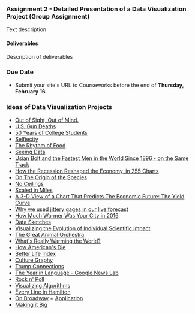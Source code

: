 ### Assignment 2 - Detailed Presentation of a Data Visualization Project (Group Assignment)
Text description

#### Deliverables
Description of deliverables

### Due Date
* Submit your site's URL to Courseworks before the end of **Thursday, February 16**.

### Ideas of Data Visualization Projects
* [Out of Sight, Out of Mind.](http://drones.pitchinteractive.com/)
* [U.S. Gun Deaths](http://guns.periscopic.com/?year=2013)
* [50 Years of College Students](http://www.chronicle.com/interactives/50-years-of-students?cid=gs&utm_source=gs&utm_medium=en&elqTrackId=f3ec8d1de53c48f3a2b5b57c2673af95&elq=bce88f43545745e2b76be075d5f531a2&elqaid=11913&elqat=1&elqCampaignId=4784)
* [Selfiecity](http://selfiecity.net/#)
* [The Rhythm of Food](http://rhythm-of-food.net/)
* [Seeing Data](http://seeingdata.cleverfranke.com/)
* [Usian Bolt and the Fastest Men in the World Since 1896 - on the Same Track](https://www.nytimes.com/interactive/2016/08/15/sports/olympics/usain-bolt-and-120-years-of-sprinting-history.html)
* [How the Recession Reshaped the Economy, in 255 Charts](https://www.nytimes.com/interactive/2014/06/05/upshot/how-the-recession-reshaped-the-economy-in-255-charts.html)
* [On The Origin of the Species](https://fathom.info/traces/)
* [No Ceilings](http://www.noceilings.org/)
* [Scaled in Miles](https://fathom.info/miles-web/)
* [A 3-D View of a Chart That Predicts The Economic Future: The Yield Curve](https://www.nytimes.com/interactive/2015/03/19/upshot/3d-yield-curve-economic-growth.html)
* [Why we used jittery gages in our live forecast](http://vis4.net/blog/posts/jittery-gauges-election-forecast/)
* [How Much Warmer Was Your City in 2016](https://www.nytimes.com/interactive/2017/01/18/world/how-much-warmer-was-your-city-in-2016.html)
* [Data Sketches](http://www.datasketch.es/)
* [Visualizing the Evolution of Individual Scientific Impact](http://barabasilab.com/scienceofsuccess/)
* [The Great Animal Orchestra](http://www.legrandorchestredesanimaux.com/en)
* [What's Really Warming the World?](https://www.bloomberg.com/graphics/2015-whats-warming-the-world/)
* [How American's Die](https://www.bloomberg.com/graphics/dataview/how-americans-die/)
* [Better Life Index](http://www.oecdbetterlifeindex.org/#/11111111111)
* [Culture Graphy](http://www.culturegraphy.com/)
* [Trump Connections](http://trump.kimalbrecht.com/network/)
* [The Year in Language - Google News Lab](https://googletrends.github.io/year-in-language/)
* [Rock n' Poll](http://rocknpoll.graphics/)
* [Visualizing Algorithms](https://bost.ocks.org/mike/algorithms/)
* [Every Line in Hamilton](http://polygraph.cool/hamilton/)
* [On Broadway](http://on-broadway.nyc/) + [Application](http://on-broadway.nyc/app/#)
* [Making it Big](https://pudding.cool/2017/01/making-it-big/)
